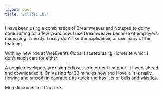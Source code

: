 ```yaml
---
layout: post
title: 'Eclipse IDE'
---
```

I have been using a combination of Dreamweaver and Notepad to do my code editing for a few years now. I use Dreamweaver because of employers mandating it mostly. I really don't like the application, or use many of the features.<p></p>
With my new role at WebEvents Global I started using Homesite which I don't much care for either.<p></p>
A couple developers are using Eclipse, so in order to support it I went ahead and downloaded it. Only using for 30 minutes now and I love it. It is really flowing and smooth in operation. its quick and has lots of bells and whistles.<p></p>
More to come on it I"m sure...